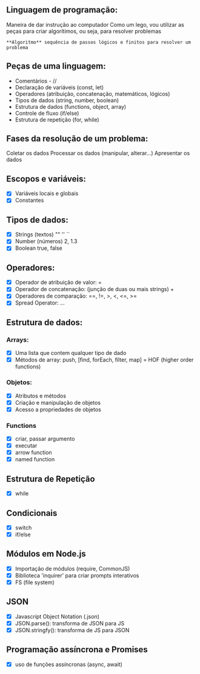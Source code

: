 ## Linguagem de programação:
Maneira de dar instrução ao computador
Como um lego, vou utilizar as peças para criar algorítimos,
ou seja, para resolver problemas

    **Algoritmo** sequência de passos lógicos e finitos para resolver um problema

## Peças de uma linguagem:
- Comentários - //
- Declaração de variáveis (const, let)
- Operadores (atribuição, concatenação, matemáticos, lógicos)
- Tipos de dados (string, number, boolean)
- Estrutura de dados (functions, object, array)
- Controle de fluxo (if/else)
- Estrutura de repetição (for, while)

## Fases da resolução de um problema:
Coletar os dados
Processar os dados (manipular, alterar...)
Apresentar os dados

## Escopos e variáveis:
- [x] Variáveis locais e globais
- [x] Constantes

## Tipos de dados:
- [x] Strings (textos) "" '' ``
- [x] Number (números) 2, 1.3
- [x] Boolean true, false

## Operadores:
- [x] Operador de atribuição de valor: =
- [x] Operador de concatenação: (junção de duas ou mais strings) +
- [x] Operadores de comparação: ==, !=, >, <, <=, >=
- [x] Spread Operator: ...

## Estrutura de dados:

### Arrays:
- [x] Uma lista que contem qualquer tipo de dado
- [x] Métodos de array: push, [find, forEach, filter, map] = HOF (higher order functions)

### Objetos:
- [x] Atributos e métodos
- [x] Criação e manipulação de objetos
- [x] Acesso a propriedades de objetos

### Functions
- [x] criar, passar argumento
- [x] executar
- [x] arrow function
- [x] named function

## Estrutura de Repetição
- [x] while

## Condicionais
- [x] switch
- [x] if/else

## Módulos em Node.js
- [x] Importação de módulos (require, CommonJS)
- [x] Biblioteca 'inquirer' para criar prompts interativos
- [x] FS (file system)

## JSON
- [x] Javascript Object Notation (.json)
- [x] JSON.parse(): transforma de JSON para JS
- [x] JSON.stringfy(): transforma de JS para JSON

## Programação assíncrona e Promises
- [x] uso de funções assíncronas (async, await)